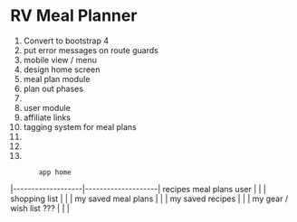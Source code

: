 # RV Meal Planner

1. Convert to bootstrap 4
2. put error messages on route guards
3. mobile view / menu
4. design home screen
5. meal plan module
6. plan out phases
7. 
8. user module
9. affiliate links
10. tagging system for meal plans
11. 
12. 
13.


           app home 
|-------------------|--------------------|
recipes         meal plans              user
    |                 |                  | shopping list
    |                 |                  | my saved meal plans
    |                 |                  | my saved recipes
    |                 |                  | my gear / wish list ???
    |                 |                  |